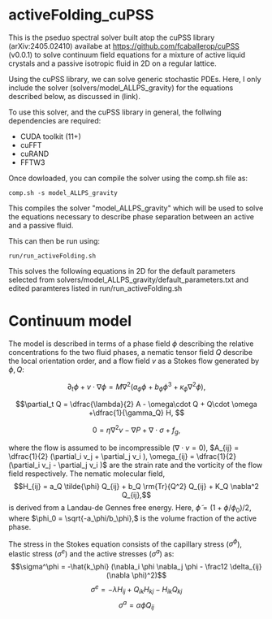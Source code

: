 # activeFolding_cuPSS

This is the pseduo spectral solver built atop the cuPSS library (arXiv:2405.02410) availabe at https://github.com/fcaballerop/cuPSS (v0.0.1) to solve continuum field equations for a mixture of active liquid crystals and a passive isotropic fluid in 2D on a regular lattice. 

Using the cuPSS library, we can solve generic stochastic PDEs. Here, I only include the solver (solvers/model_ALLPS_gravity) for the equations described below, as discussed in (link).

To use this solver, and the cuPSS library in general, the follwing dependencies are required:
- CUDA toolkit (11+)
- cuFFT
- cuRAND
- FFTW3

Once dowloaded, you can compile the solver using the comp.sh file as:
```
comp.sh -s model_ALLPS_gravity
```

This compiles the solver "model_ALLPS_gravity" which will be used to solve the equations necessary to describe phase separation between an active and a passive fluid.

This can then be run using:
```
run/run_activeFolding.sh
```
This solves the following equations in 2D for the default parameters selected from solvers/model_ALLPS_gravity/default_parameters.txt and edited paramteres listed in run/run_activeFolding.sh

# Continuum model

The model is described in terms of a phase field $\phi$ describing the relative concentrations fo the two fluid phases, a nematic tensor field $Q$ describe the local orientation order, and a flow field $v$ as a Stokes flow generated by $\phi, Q$:

$$\partial_t \phi + v \cdot \nabla \phi = M \nabla^2 (a_\phi \phi + b_\phi \phi^3 + \kappa_\phi \nabla^2 \phi), $$

$$\partial_t Q = \dfrac{\lambda}{2} A  - \omega\cdot Q + Q\cdot \omega +\dfrac{1}{\gamma_Q} H, $$

$$0 = \eta \nabla^2 v - \nabla P + \nabla \cdot \sigma + f_g,$$

where the flow is assumed to be incompressible ($\nabla \cdot v = 0$), $A_{ij} = \dfrac{1}{2} (\partial_i v_j + \partial_j v_i ), \omega_{ij} = \dfrac{1}{2} (\partial_i v_j - \partial_j v_i )$ are the strain rate and the vorticity of the flow field respectively. The nematic molecular field, 
$$H_{ij} = a_Q \tilde{\phi} Q_{ij} + b_Q \rm{Tr}{Q^2} Q_{ij} + K_Q \nabla^2 Q_{ij},$$
is derived from a Landau-de Gennes free energy. Here, $\tilde{\phi} = (1+\phi/\phi_0)/2,$ where $\phi_0 = \sqrt{-a_\phi/b_\phi},$ is the volume fraction of the active phase.


The stress in the Stokes equation consists of the capillary stress ($\sigma^\phi$), elastic stress ($\sigma^e$) and the active stresses ($\sigma^a$) as:
$$\sigma^\phi = -\hat{k_\phi} (\nabla_i \phi \nabla_j \phi - \frac12 \delta_{ij} (\nabla \phi)^2)$$
$$\sigma^e = -\lambda H_{ij} + Q_{ik} H_{kj} - H_{ik}Q_{kj}$$
$$\sigma^a = \alpha \tilde{\phi} Q_{ij}$$
